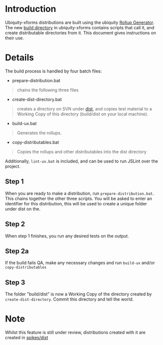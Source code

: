 # Introduction #

Ubiquity-xforms distributions are built using the ubiquity [Rollup Generator](http://code.google.com/p/ubiquity/wiki/RollUpGenerator).  The new [build directory](http://ubiquity-xforms.googlecode.com/svn/trunk/build) in ubiquity-xforms contains scripts that call it, and create distributable directories from it.  This document gives instructions on their use.

# Details #
The build process is handled by four batch files:
  * prepare-distribution.bat
> chains the following three files
  * create-dist-directory.bat
> creates a directory on SVN under [dist](http://ubiquity-xforms.googlecode.com/svn/dist), and copies test material to a Working Copy of this directory (build/dist on your local machine).
  * build-ux.bat
> Generates the rollups.
  * copy-distributables.bat
> Copies the rollups and other distributables into the dist directory

Additionally, `lint-ux.bat` is included, and can be used to run JSLint over the project.

## Step 1 ##

When you are ready to make a distribution, run `prepare-distribution.bat`.  This chains together the other three scripts.  You will be asked to enter an identifier for this distribution, this will be used to create a unique folder under dist on the.

## Step 2 ##
When step 1 finishes, you run any desired tests on the output.

## Step 2a ##

If the build fails QA, make any necessary changes and run `build-ux` and/or `copy-distributables`

## Step 3 ##

The folder "build/dist" is now a Working Copy of the directory created by `create-dist-directory`.  Commit this directory and tell the world.


# Note #
Whilst this feature is still under review, distributions created with it are created in [spikes/dist](http://ubiquity-xforms.googlecode.com/svn/spikes/dist)